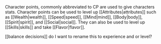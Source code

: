 Character points, commonly abbreviated to CP are used to give characters stats. Character points can be used to level up [[Attributes|attributes]] such as [[Wealth|wealth]], [[Speed|speed]], [[Mind|mind]], [[Body|body]], [[Spirit|spirit]], and [[Social|social]]. They can also be used to level up [[Skills|skills]] and take [[Flavor|flavor]].

[[balance decisions]] do I want to rename this to experience and or level?